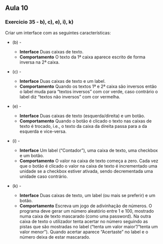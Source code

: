 ## Aula 10
### Exercicio 35 - b), c), e), i), k)

Criar um interface com as seguintes características:

- (b) -
     - **Interface** Duas caixas de texto.
    + **Comportamento** O texto da 1ª caixa aparece escrito de forma inversa na 2ª caixa.

- (c) -
    - **Interface** Duas caixas de texto e um label.
    + **Comportamento** Quando os textos 1ª e 2ª caixa são inversos então o label muda para “textos inversos” com cor verde, caso contrário o label diz “textos não inversos” com cor vermelha.

- (e) - 
    - **Interface** Duas caixas de texto (esquerda/direita) e um botão. 
    + **Comportamento** Quando o botão é clicado o texto nas caixas de texto é trocado, i.e., o texto da caixa da direita passa para a da esquerda e vice-versa.

- (i) -
    - **Interface** Um label (“Contador”), uma caixa de texto, uma checkbox e um botão. 
    + **Comportamento** O valor na caixa de texto começa a zero. Cada vez que o botão é clicado o valor na caixa de texto é incrementado uma unidade se a checkbox estiver ativada, sendo decrementada uma unidade caso contrário.

- (k) -
    - **Interface** Duas caixas de texto, um label (ou mais se preferir) e um botão.
    + **Comportamento** Escreva um jogo de adivinhação de números. O programa deve gerar um número aleatório entre 1 e 100, mostrado numa caixa de texto mascarado (como uma password). Na outra caixa de texto o utilizador tenta acertar no número seguindo as pistas que são mostradas no label (“tenta um valor maior”/“tenta um valor menor”). Quando acertar aparece “Acertaste” no label e o número deixa de estar mascarado.